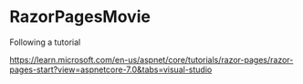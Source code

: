 # RazorPagesMovie
Following a tutorial

https://learn.microsoft.com/en-us/aspnet/core/tutorials/razor-pages/razor-pages-start?view=aspnetcore-7.0&tabs=visual-studio
